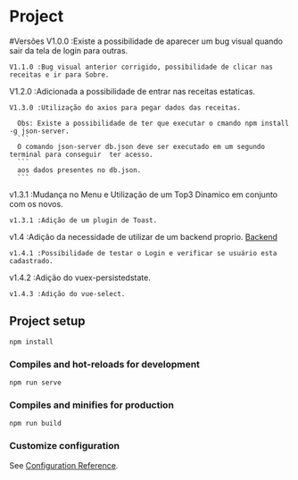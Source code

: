 # Project

#Versões
V1.0.0 :Existe a possibilidade de aparecer um bug visual quando sair da tela de login para outras.
```
V1.1.0 :Bug visual anterior corrigido, possibilidade de clicar nas receitas e ir para Sobre.
```
V1.2.0 :Adicionada a possibilidade de entrar nas receitas estaticas.
```
V1.3.0 :Utilização do axios para pegar dados das receitas.
```
      Obs: Existe a possibilidade de ter que executar o cmando npm install -g json-server.
      ```
      O comando json-server db.json deve ser executado em um segundo terminal para conseguir  ter acesso.
      ```
      aos dados presentes no db.json.
      ```
v1.3.1 :Mudança no Menu e Utilização de um Top3 Dinamico em conjunto com os novos.
```
v1.3.1 :Adição de um plugin de Toast.
```
v1.4 :Adição da necessidade de utilizar de um backend proprio. 
[Backend](https://github.com/JoseVictorLima/Dev-Web-Trabalho-Final_BackEnd)
```
v1.4.1 :Possibilidade de testar o Login e verificar se usuário esta cadastrado.
```
v1.4.2 :Adição do vuex-persistedstate.
```
v1.4.3 :Adição do vue-select.
```

## Project setup
```
npm install
```

### Compiles and hot-reloads for development
```
npm run serve
```

### Compiles and minifies for production
```
npm run build
```

### Customize configuration
See [Configuration Reference](https://cli.vuejs.org/config/).
